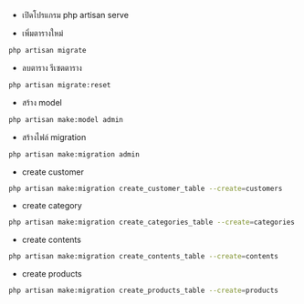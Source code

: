 
 <!-- --------------------   run  ---------------------------------------------->
- เปิดโปรแกรม
php artisan serve

- เพิ่มตารางใหม่ 
```bash
php artisan migrate
```

- ลบตาราง รีเซตตาราง  
```bash
php artisan migrate:reset
```

- สร้าง model
```bash
php artisan make:model admin
```

- สร้างไฟล์ migration
```bash
php artisan make:migration admin
```

- create customer 
```bash
php artisan make:migration create_customer_table --create=customers
```

- create category 
```bash
php artisan make:migration create_categories_table --create=categories
```

- create contents
```bash
php artisan make:migration create_contents_table --create=contents
```

- create products
```bash
php artisan make:migration create_products_table --create=products
```